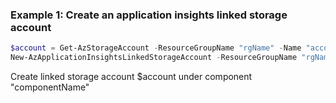 ### Example 1: Create an application insights linked storage account
```powershell
$account = Get-AzStorageAccount -ResourceGroupName "rgName" -Name "accountName"
New-AzApplicationInsightsLinkedStorageAccount -ResourceGroupName "rgName" -Name "componentName" -LinkedStorageAccountResourceId $account.Id
```

Create linked storage account $account under component "componentName"

